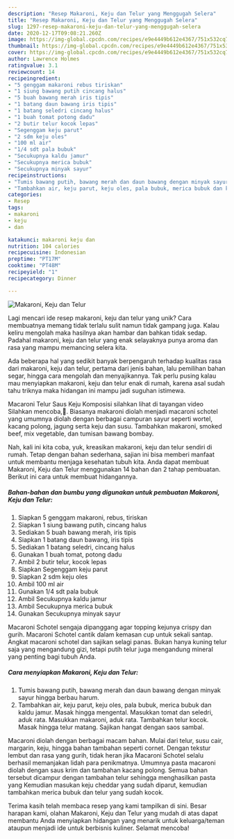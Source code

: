 ```yaml
---
description: "Resep Makaroni, Keju dan Telur yang Menggugah Selera"
title: "Resep Makaroni, Keju dan Telur yang Menggugah Selera"
slug: 1297-resep-makaroni-keju-dan-telur-yang-menggugah-selera
date: 2020-12-17T09:08:21.260Z
image: https://img-global.cpcdn.com/recipes/e9e4449b612e4367/751x532cq70/makaroni-keju-dan-telur-foto-resep-utama.jpg
thumbnail: https://img-global.cpcdn.com/recipes/e9e4449b612e4367/751x532cq70/makaroni-keju-dan-telur-foto-resep-utama.jpg
cover: https://img-global.cpcdn.com/recipes/e9e4449b612e4367/751x532cq70/makaroni-keju-dan-telur-foto-resep-utama.jpg
author: Lawrence Holmes
ratingvalue: 3.1
reviewcount: 14
recipeingredient:
- "5 genggam makaroni rebus tiriskan"
- "1 siung bawang putih cincang halus"
- "5 buah bawang merah iris tipis"
- "1 batang daun bawang iris tipis"
- "1 batang seledri cincang halus"
- "1 buah tomat potong dadu"
- "2 butir telur kocok lepas"
- "Segenggam keju parut"
- "2 sdm keju oles"
- "100 ml air"
- "1/4 sdt pala bubuk"
- "Secukupnya kaldu jamur"
- "Secukupnya merica bubuk"
- "Secukupnya minyak sayur"
recipeinstructions:
- "Tumis bawang putih, bawang merah dan daun bawang dengan minyak sayur hingga berbau harum."
- "Tambahkan air, keju parut, keju oles, pala bubuk, merica bubuk dan kaldu jamur. Masak hingga mengental. Masukkan tomat dan seledri, aduk rata. Masukkan makaroni, aduk rata. Tambahkan telur kocok. Masak hingga telur matang. Sajikan hangat dengan saos sambal."
categories:
- Resep
tags:
- makaroni
- keju
- dan

katakunci: makaroni keju dan 
nutrition: 104 calories
recipecuisine: Indonesian
preptime: "PT17M"
cooktime: "PT48M"
recipeyield: "1"
recipecategory: Dinner

---
```



![Makaroni, Keju dan Telur](https://img-global.cpcdn.com/recipes/e9e4449b612e4367/751x532cq70/makaroni-keju-dan-telur-foto-resep-utama.jpg)

Lagi mencari ide resep makaroni, keju dan telur yang unik? Cara membuatnya memang tidak terlalu sulit namun tidak gampang juga. Kalau keliru mengolah maka hasilnya akan hambar dan bahkan tidak sedap. Padahal makaroni, keju dan telur yang enak selayaknya punya aroma dan rasa yang mampu memancing selera kita.

Ada beberapa hal yang sedikit banyak berpengaruh terhadap kualitas rasa dari makaroni, keju dan telur, pertama dari jenis bahan, lalu pemilihan bahan segar, hingga cara mengolah dan menyajikannya. Tak perlu pusing kalau mau menyiapkan makaroni, keju dan telur enak di rumah, karena asal sudah tahu triknya maka hidangan ini mampu jadi suguhan istimewa.

Macaroni Telur Saus Keju Komposisi silahkan lihat di tayangan video Silahkan mencoba,🙏. Biasanya makaroni diolah menjadi macaroni schotel yang umumnya diolah dengan berbagai campuran sayur seperti wortel, kacang polong, jagung serta keju dan susu. Tambahkan makaroni, smoked beef, mix vegetable, dan tumisan bawang bombay.


Nah, kali ini kita coba, yuk, kreasikan makaroni, keju dan telur sendiri di rumah. Tetap dengan bahan sederhana, sajian ini bisa memberi manfaat untuk membantu menjaga kesehatan tubuh kita. Anda dapat membuat Makaroni, Keju dan Telur menggunakan 14 bahan dan 2 tahap pembuatan. Berikut ini cara untuk membuat hidangannya.

<!--inarticleads1-->

##### Bahan-bahan dan bumbu yang digunakan untuk pembuatan Makaroni, Keju dan Telur:

1. Siapkan 5 genggam makaroni, rebus, tiriskan
1. Siapkan 1 siung bawang putih, cincang halus
1. Sediakan 5 buah bawang merah, iris tipis
1. Siapkan 1 batang daun bawang, iris tipis
1. Sediakan 1 batang seledri, cincang halus
1. Gunakan 1 buah tomat, potong dadu
1. Ambil 2 butir telur, kocok lepas
1. Siapkan Segenggam keju parut
1. Siapkan 2 sdm keju oles
1. Ambil 100 ml air
1. Gunakan 1/4 sdt pala bubuk
1. Ambil Secukupnya kaldu jamur
1. Ambil Secukupnya merica bubuk
1. Gunakan Secukupnya minyak sayur


Macaroni Schotel sengaja dipanggang agar topping kejunya crispy dan gurih. Macaroni Schotel cantik dalam kemasan cup untuk sekali santap. Angkat macaroni schotel dan sajikan selagi panas. Bukan hanya kuning telur saja yang mengandung gizi, tetapi putih telur juga mengandung mineral yang penting bagi tubuh Anda. 

<!--inarticleads2-->

##### Cara menyiapkan Makaroni, Keju dan Telur:

1. Tumis bawang putih, bawang merah dan daun bawang dengan minyak sayur hingga berbau harum.
1. Tambahkan air, keju parut, keju oles, pala bubuk, merica bubuk dan kaldu jamur. Masak hingga mengental. Masukkan tomat dan seledri, aduk rata. Masukkan makaroni, aduk rata. Tambahkan telur kocok. Masak hingga telur matang. Sajikan hangat dengan saos sambal.


Macaroni diolah dengan berbagai macam bahan. Mulai dari telur, susu cair, margarin, keju, hingga bahan tambahan seperti cornet. Dengan tekstur lembut dan rasa yang gurih, tidak heran jika Macaroni Schotel selalu berhasil memanjakan lidah para penikmatnya. Umumnya pasta macaroni diolah dengan saus krim dan tambahan kacang polong. Semua bahan tersebut dicampur dengan tambahan telur sehingga menghasilkan pasta yang Kemudian masukan keju cheddar yang sudah diparut, kemudian tambahkan merica bubuk dan telur yang sudah kocok. 

Terima kasih telah membaca resep yang kami tampilkan di sini. Besar harapan kami, olahan Makaroni, Keju dan Telur yang mudah di atas dapat membantu Anda menyiapkan hidangan yang menarik untuk keluarga/teman ataupun menjadi ide untuk berbisnis kuliner. Selamat mencoba!
